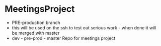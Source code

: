 # MeetingsProject
* PRE-production branch 
* this will be used on the ssh to test out serious work - when done it will be merged with master 
* dev - pre-prod - master 
Repo for meetings project
